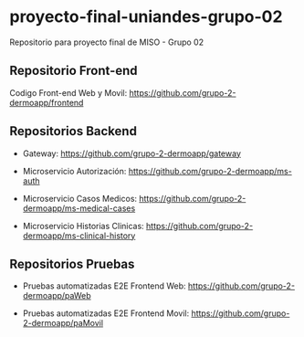 # proyecto-final-uniandes-grupo-02
Repositorio para proyecto final de MISO - Grupo 02

## Repositorio Front-end

Codigo Front-end Web y Movil: https://github.com/grupo-2-dermoapp/frontend

## Repositorios Backend

* Gateway: https://github.com/grupo-2-dermoapp/gateway

* Microservicio Autorización: https://github.com/grupo-2-dermoapp/ms-auth

* Microservicio Casos Medicos: https://github.com/grupo-2-dermoapp/ms-medical-cases

* Microservicio Historias Clinicas: https://github.com/grupo-2-dermoapp/ms-clinical-history

## Repositorios Pruebas

* Pruebas automatizadas E2E Frontend Web: https://github.com/grupo-2-dermoapp/paWeb

* Pruebas automatizadas E2E Frontend Movil: https://github.com/grupo-2-dermoapp/paMovil
